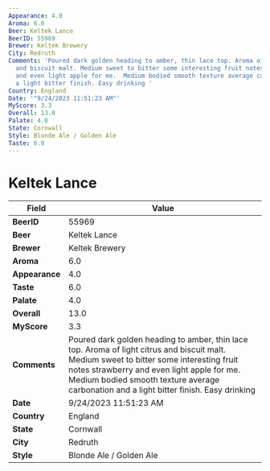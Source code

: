 ```yaml
---
Appearance: 4.0
Aroma: 6.0
Beer: Keltek Lance
BeerID: 55969
Brewer: Keltek Brewery
City: Redruth
Comments: 'Poured dark golden heading to amber, thin lace top. Aroma of light citrus
  and biscuit malt. Medium sweet to bitter some interesting fruit notes strawberry
  and even light apple for me.  Medium bodied smooth texture average carbonation and
  a light bitter finish. Easy drinking '
Country: England
Date: '"9/24/2023 11:51:23 AM"'
MyScore: 3.3
Overall: 13.0
Palate: 4.0
State: Cornwall
Style: Blonde Ale / Golden Ale
Taste: 6.0
---
```


# Keltek Lance

| Field         | Value |
|---------------|-------|
| **BeerID** | 55969 |
| **Beer** | Keltek Lance |
| **Brewer** | Keltek Brewery |
| **Aroma** | 6.0 |
| **Appearance** | 4.0 |
| **Taste** | 6.0 |
| **Palate** | 4.0 |
| **Overall** | 13.0 |
| **MyScore** | 3.3 |
| **Comments** | Poured dark golden heading to amber, thin lace top. Aroma of light citrus and biscuit malt. Medium sweet to bitter some interesting fruit notes strawberry and even light apple for me.  Medium bodied smooth texture average carbonation and a light bitter finish. Easy drinking  |
| **Date** | 9/24/2023 11:51:23 AM |
| **Country** | England |
| **State** | Cornwall |
| **City** | Redruth |
| **Style** | Blonde Ale / Golden Ale |
